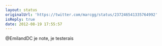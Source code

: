 ```yaml
---
layout: status
originalUrl: 'https://twitter.com/marcgg/status/237246541335764992'
isReply: true
date: 2012-08-19 17:55:57
---
```


@EmilandDC je note, je testerais
